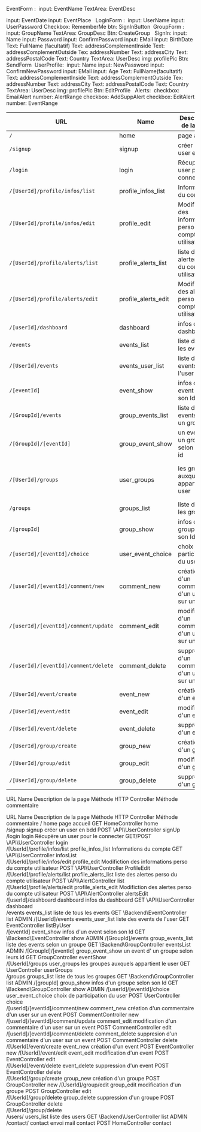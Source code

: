 
EventForm : 
​
  input: EventName
  TextArea: EventDesc

  input: EventDate
  input: EventPlace
​
​
LoginForm :
​
  input: UserName
  input: UserPassword
  Checkbox: RememberMe
  btn: SignInButton
​
GroupForm :
​
  input: GroupName
  TextArea: GroupDesc
  Btn: CreateGroup
​
​
SignIn: 
  input: Name
  input: Password
  input: ConfirmPassword
  input: EMail
  input: BirthDate
  Text: FullName (facultatif)
  Text: addressComplementInside
  Text: addressComplementOutside
  Tex: addressNumber
  Text: addressCity
  Text: addressPostalCode
  Text: Country
  TextArea: UserDesc
  img: profilePic
  Btn: SendForm
​
UserProfile:
​
  input: Name
  input: NewPassword
  input: ConfirmNewPassword
  input: EMail
  input: Age
  Text: FullName(facultatif)
  Text: addressComplementInside
  Text: addressComplementOutside
  Tex: addressNumber
  Text: addressCity
  Text: addressPostalCode
  Text: Country
  TextArea: UserDesc
  img: profilePic
  Btn: EditProfile
​
​
Alerts:
​
  checkbox: EmailAlert
  number: AlertRange
  checkbox: AddSuppAlert
  checkbox: EditAlert
  number: EventRange





| URL | Name | Description de la page | Méthode HTTP | Controller | Méthode | commentaire |
|--|--|--|--|--|--|--|
|`/` | home| page accueil | GET | MainController | home |  |
|`/signup`|signup|créer un user en bdd|GET/POST|UserController|signUp||
|`/login`|login|Récupère un user pour le connecter|GET/POST|UserController|login||
|`/[UserId]/profile/infos/list`|profile_infos_list|Informations du compte |GET|UserController|infosList||
|`/[UserId]/profile/infos/edit`|profile_edit|Modifiction des informations perso du compte utilisateur|POST|UserController|ProfileEdit||
|`/[UserId]/profile/alerts/list`|profile_alerts_list|liste des alertes perso du compte utilisateur|POST|AlertController|list||
|`/[UserId]/profile/alerts/edit`|profile_alerts_edit|Modifiction des alertes perso du compte utilisateur|POST|AlertController|alertsEdit||
|`/[userId]/dashboard`|dashboard|infos du dashboard|GET|UserController|dashboard|
|`/events`|events_list|liste de tous les events|GET|EventController|list|| 
|`/[UserId]/events`|events_user_list|liste des events de l'user|GET|EventController|listByUser| | 
|`/[eventId]`|event_show|infos d'un event selon son Id|GET|EventController|show| |
|`/[GroupId]/events`|group_events_list|liste des events selon un groupe|GET|GroupController|eventsList| |
|`/[GroupId]/[eventId]`|group_event_show|un event d' un groupe selon leurs id|GET|GroupController|eventShow| |
|`/[UserId]/groups`|user_groups|les groupes auxquels appartient le user|GET|UserController|userGroups| Groups auxquels l'user est inscrit (ou créateur)| 
|`/groups`|groups_list|liste de tous les  groupes|GET|GroupController|list| |
|`/[groupId]`|group_show|infos d'un groupe selon son Id|GET|GroupController|show| | 
|`/[userId]/[eventId]/choice`|user_event_choice|choix de participation du user|POST|UserController|choice| | 
|`/[userId]/[eventId]/comment/new`|comment_new|création d'un commentaire d'un user sur un event|POST|CommentController|new| | 
|`/[userId]/[eventId]/comment/update`|comment_edit|modification d'un commentaire d'un user sur un event|POST|CommentController|edit| | 
|`/[userId]/[eventId]/comment/delete`|comment_delete|suppresion d'un commentaire d'un user sur un event|POST|CommentController|delete| | 
|`/[UserId]/event/create`|event_new| création d'un event|POST|EventController|new| | 
|`/[UserId]/event/edit`|event_edit| modification d'un event|POST|EventController|edit| | 
|`/[UserId]/event/delete`|event_delete| suppression d'un event|POST|EventController|delete| | 
|`/[UserId]/group/create`|group_new| création d'un groupe|POST|GroupController|new| | 
|`/[UserId]/group/edit`|group_edit| modification d'un groupe|POST|GroupController|edit| | 
|`/[UserId]/group/delete`|group_delete| suppression d'un groupe|POST|GroupController|delete| | 



						
URL	Name	Description de la page	Méthode HTTP	Controller	Méthode	commentaire
						
URL	Name	Description de la page	Méthode HTTP	Controller	Méthode	commentaire
/	home	page accueil	GET	HomeController	home	
/signup	signup	créer un user en bdd	POST	\API\UserController	signUp	
/login	login	Récupère un user pour le connecter	GET/POST	\API\UserController	login	
/[UserId]/profile/infos/list	profile_infos_list	Informations du compte	GET	\API\UserController	infosList	
/[UserId]/profile/infos/edit	profile_edit	Modifiction des informations perso du compte utilisateur	POST	\API\UserController	ProfileEdit	
/[UserId]/profile/alerts/list	profile_alerts_list	liste des alertes perso du compte utilisateur	POST	\API\AlertController	list	
/[UserId]/profile/alerts/edit	profile_alerts_edit	Modifiction des alertes perso du compte utilisateur	POST	\API\AlertController	alertsEdit	
/[userId]/dashboard	dashboard	infos du dashboard	GET	\API\UserController	dashboard	
/events	events_list	liste de tous les events	GET	\Backend\EventController	list	ADMIN
/[UserId]/events	events_user_list	liste des events de l'user	GET	EventController	listByUser	
/[eventId]	event_show	infos d'un event selon son Id	GET	\Backend\EventController	show	ADMIN
/[GroupId]/events	group_events_list	liste des events selon un groupe	GET	\Backend\GroupController	eventsList	ADMIN
/[GroupId]/[eventId]	group_event_show	un event d' un groupe selon leurs id	GET	GroupController	eventShow	
/[UserId]/groups	user_groups	les groupes auxquels appartient le user	GET	UserController	userGroups	
/groups	groups_list	liste de tous les groupes	GET	\Backend\GroupController	list	ADMIN
/[groupId]	group_show	infos d'un groupe selon son Id	GET	\Backend\GroupController	show	ADMIN
/[userId]/[eventId]/choice	user_event_choice	choix de participation du user	POST	UserController	choice	
/[userId]/[eventId]/comment/new	comment_new	création d'un commentaire d'un user sur un event	POST	CommentController	new	
/[userId]/[eventId]/comment/update	comment_edit	modification d'un commentaire d'un user sur un event	POST	CommentController	edit	
/[userId]/[eventId]/comment/delete	comment_delete	suppresion d'un commentaire d'un user sur un event	POST	CommentController	delete	
/[UserId]/event/create	event_new	création d'un event	POST	EventController	new	
/[UserId]/event/edit	event_edit	modification d'un event	POST	EventController	edit	
/[UserId]/event/delete	event_delete	suppression d'un event	POST	EventController	delete	
/[UserId]/group/create	group_new	création d'un groupe	POST	GroupController	new	
/[UserId]/group/edit	group_edit	modification d'un groupe	POST	GroupController	edit	
/[UserId]/group/delete	group_delete	suppression d'un groupe	POST	GroupController	delete	
/[UserId]/group/delete						
/users/	users_list	liste des users	GET	\Backend\UserController	list	ADMIN
/contact/	contact	envoi mail contact	POST	HomeController	contact	
